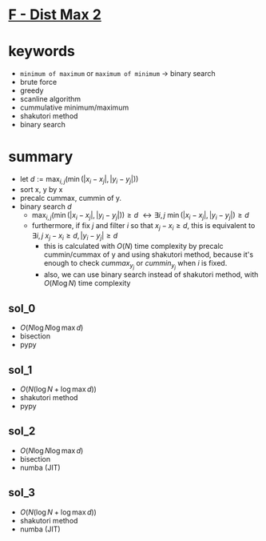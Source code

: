 # [F - Dist Max 2](https://atcoder.jp/contests/abc215/tasks/abc215_f)



# keywords 
- `minimum of maximum` or `maximum of minimum` -> binary search
- brute force
- greedy
- scanline algorithm
- cummulative minimum/maximum
- shakutori method
- binary search



# summary
- let $d := \max_{i, j}({\min{(|x_i - x_j|, |y_i - y_j|)})}$ 
- sort x, y by x
- precalc cummax, cummin of y.
- binary search $d$
  - $\max_{i, j}({\min{(|x_i - x_j|, |y_i - y_j|)})} \ge d$
  $\leftrightarrow \exists{i, j}\ \min{(|x_i - x_j|, |y_i - y_j|)} \ge d$
  - furthermore, if fix $j$ and filter $i$ so that $x_j - x_i \ge d$, 
    this is equivalent to $\exists{i, j}\ x_j - x_i \ge d, |y_i - y_j| \ge d$
    - this is calculated with $O(N)$ time complexity 
      by precalc cummin/cummax of y and using shakutori method,
      because it's enough to check $cummax_{y_j}$ or $cummin_{y_j}$ when $i$ is fixed.
    - also, we can use binary search instead of shakutori method, 
      with $O(N\log{N})$ time complexity
      


## sol_0
- $O(N\log{N}\log{\max{d}})$
- bisection
- pypy


## sol_1
- $O(N(\log{N} + \log{\max{d}}))$
- shakutori method
- pypy



## sol_2
- $O(N\log{N}\log{\max{d}})$
- bisection
- numba (JIT)


## sol_3
- $O(N(\log{N} + \log{\max{d}}))$
- shakutori method
- numba (JIT)

